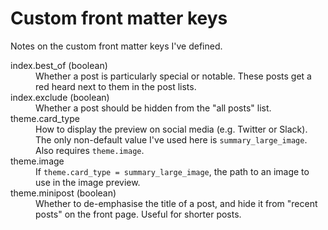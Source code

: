 # Custom front matter keys

Notes on the custom front matter keys I've defined.

<dl>
  <dt>
    index.best_of (boolean)
  </dt>
  <dd>
    Whether a post is particularly special or notable.
    These posts get a red heard next to them in the post lists.
  </dd>

  <dt>
    index.exclude (boolean)
  </dt>
  <dd>
    Whether a post should be hidden from the "all posts" list.
  </dd>

  <dt>
    theme.card_type
  </dt>
  <dd>
    How to display the preview on social media (e.g. Twitter or Slack).
    The only non-default value I've used here is <code>summary_large_image</code>.
    Also requires <code>theme.image</code>.
  </dd>

  <dt>
    theme.image
  </dt>
  <dd>
    If <code>theme.card_type = summary_large_image</code>, the path to an image to use in the image preview.
  </dd>

  <dt>
    theme.minipost (boolean)
  </dt>
  <dd>
    Whether to de-emphasise the title of a post, and hide it from "recent posts" on the front page.
    Useful for shorter posts.
  </dd>
</dl>
